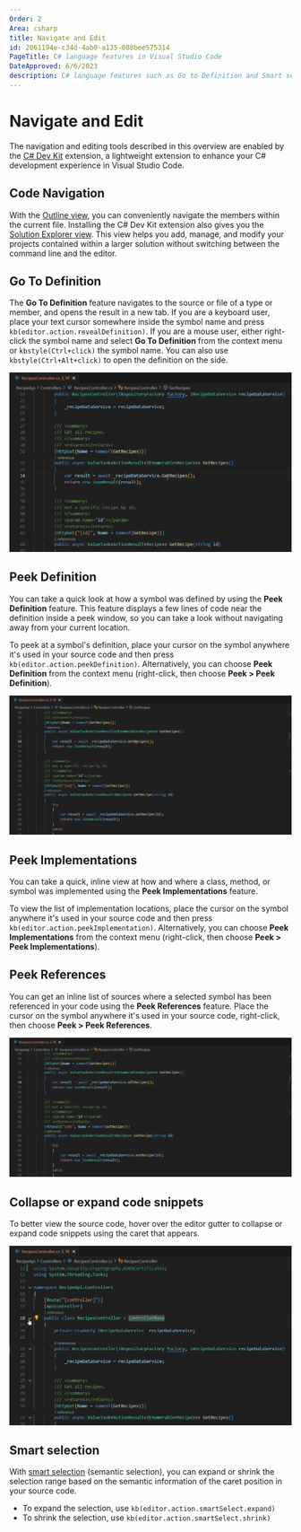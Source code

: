```yaml
---
Order: 2
Area: csharp
title: Navigate and Edit
id: 2061194e-c34d-4ab0-a135-088bee575314
PageTitle: C# language features in Visual Studio Code
DateApproved: 6/6/2023
description: C# language features such as Go to Definition and Smart selection in Visual Studio Code
---
```


# Navigate and Edit

The navigation and editing tools described in this overview are enabled by the [C# Dev Kit](https://marketplace.visualstudio.com/items?itemName=ms-dotnettools.csdevkit) extension, a lightweight extension to enhance your C# development experience in Visual Studio Code.

## Code Navigation

With the [Outline view](/docs/getstarted/userinterface.md#outline-view), you can conveniently navigate the members within the current file. Installing the C# Dev Kit extension also gives you the [Solution Explorer view](/docs/csharp/project-management.md). This view helps you add, manage, and modify your projects contained within a larger solution without switching between the command line and the editor.

## Go To Definition

The **Go To Definition** feature navigates to the source or file of a type or member, and opens the result in a new tab. If you are a keyboard user, place your text cursor somewhere inside the symbol name and press `kb(editor.action.revealDefinition)`. If you are a mouse user, either right-click the symbol name and select **Go To Definition** from the context menu or `kbstyle(Ctrl+click)` the symbol name. You can also use `kbstyle(Ctrl+Alt+click)` to open the definition on the side.

![Go to Definition example](images/navigate-edit/go-to-definition.gif)

## Peek Definition

You can take a quick look at how a symbol was defined by using the **Peek Definition** feature. This feature displays a few lines of code near the definition inside a peek window, so you can take a look without navigating away from your current location.

To peek at a symbol's definition, place your cursor on the symbol anywhere it's used in your source code and then press `kb(editor.action.peekDefinition)`. Alternatively, you can choose **Peek Definition** from the context menu (right-click, then choose **Peek > Peek Definition**).

![Peek Definition example](images/navigate-edit/peek-definition.gif)

## Peek Implementations

You can take a quick, inline view at how and where a class, method, or symbol was implemented using the **Peek Implementations** feature.

To view the list of implementation locations, place the cursor on the symbol anywhere it's used in your source code and then press `kb(editor.action.peekImplementation)`. Alternatively, you can choose **Peek Implementations** from the context menu (right-click, then choose **Peek > Peek Implementations**).

## Peek References

You can get an inline list of sources where a selected symbol has been referenced in your code using the **Peek References** feature. Place the cursor on the symbol anywhere it's used in your source code, right-click, then choose **Peek > Peek References**.

![Peek References example](images/navigate-edit/peek-references.gif)

## Collapse or expand code snippets

To better view the source code, hover over the editor gutter to collapse or expand code snippets using the caret that appears.

![Collapse or expand code snippet example](images/navigate-edit/collapse-or-expand-code-snippets.gif)

## Smart selection

With [smart selection](https://code.visualstudio.com/updates/v1_33#_smart-select-api) (semantic selection), you can expand or shrink the selection range based on the semantic information of the caret position in your source code.

- To expand the selection, use `kb(editor.action.smartSelect.expand)`
- To shrink the selection, use `kb(editor.action.smartSelect.shrink)`
